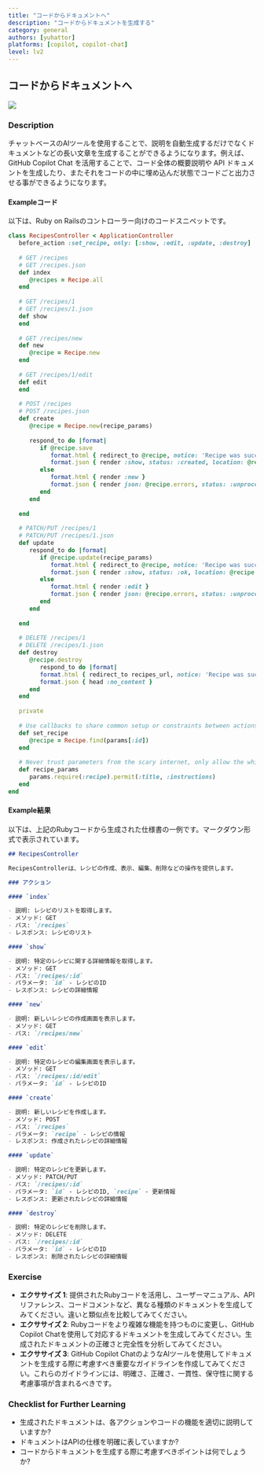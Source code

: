 ```yaml
---
title: "コードからドキュメントへ"
description: "コードからドキュメントを生成する"
category: general
authors: [yuhattor]
platforms: [copilot, copilot-chat]
level: lv2
---
```


## コードからドキュメントへ

[<img src="https://img.shields.io/badge/Lv2-Practically_Viable_Pattern-green">](https://github.com/orgs/AI-Native-Development/projects/1/)

### Description

チャットベースのAIツールを使用することで、説明を自動生成するだけでなくドキュメントなどの長い文章を生成することができるようになります。例えば、GitHub Copilot Chat を活用することで、コード全体の概要説明や API ドキュメントを生成したり、またそれをコードの中に埋め込んだ状態でコードごと出力させる事ができるようになります。

#### Exampleコード

以下は、Ruby on Railsのコントローラー向けのコードスニペットです。

```ruby
class RecipesController < ApplicationController
   before_action :set_recipe, only: [:show, :edit, :update, :destroy]
   
   # GET /recipes
   # GET /recipes.json
   def index
      @recipes = Recipe.all
   end
   
   # GET /recipes/1
   # GET /recipes/1.json
   def show
   end
   
   # GET /recipes/new
   def new
      @recipe = Recipe.new
   end
   
   # GET /recipes/1/edit
   def edit
   end
   
   # POST /recipes
   # POST /recipes.json
   def create
      @recipe = Recipe.new(recipe_params)
      
      respond_to do |format|
         if @recipe.save
            format.html { redirect_to @recipe, notice: 'Recipe was successfully created.' }
            format.json { render :show, status: :created, location: @recipe }
         else
            format.html { render :new }
            format.json { render json: @recipe.errors, status: :unprocessable_entity }
         end
      end
      
   end
   
   # PATCH/PUT /recipes/1
   # PATCH/PUT /recipes/1.json
   def update
      respond_to do |format|
         if @recipe.update(recipe_params)
            format.html { redirect_to @recipe, notice: 'Recipe was successfully updated.' }
            format.json { render :show, status: :ok, location: @recipe }
         else
            format.html { render :edit }
            format.json { render json: @recipe.errors, status: :unprocessable_entity }
         end
      end
      
   end
   
   # DELETE /recipes/1
   # DELETE /recipes/1.json
   def destroy
      @recipe.destroy
         respond_to do |format|
         format.html { redirect_to recipes_url, notice: 'Recipe was successfully destroyed.' }
         format.json { head :no_content }
      end
   end
   
   private
   
   # Use callbacks to share common setup or constraints between actions.
   def set_recipe
      @recipe = Recipe.find(params[:id])
   end
   
   # Never trust parameters from the scary internet, only allow the white list through.
   def recipe_params
      params.require(:recipe).permit(:title, :instructions)
   end
end
```

#### Example結果

以下は、上記のRubyコードから生成された仕様書の一例です。マークダウン形式で表示されています。

```md
## RecipesController

RecipesControllerは、レシピの作成、表示、編集、削除などの操作を提供します。

### アクション

#### `index`

- 説明: レシピのリストを取得します。
- メソッド: GET
- パス: `/recipes`
- レスポンス: レシピのリスト

#### `show`

- 説明: 特定のレシピに関する詳細情報を取得します。
- メソッド: GET
- パス: `/recipes/:id`
- パラメータ: `id` - レシピのID
- レスポンス: レシピの詳細情報

#### `new`

- 説明: 新しいレシピの作成画面を表示します。
- メソッド: GET
- パス: `/recipes/new`

#### `edit`

- 説明: 特定のレシピの編集画面を表示します。
- メソッド: GET
- パス: `/recipes/:id/edit`
- パラメータ: `id` - レシピのID

#### `create`

- 説明: 新しいレシピを作成します。
- メソッド: POST
- パス: `/recipes`
- パラメータ: `recipe` - レシピの情報
- レスポンス: 作成されたレシピの詳細情報

#### `update`

- 説明: 特定のレシピを更新します。
- メソッド: PATCH/PUT
- パス: `/recipes/:id`
- パラメータ: `id` - レシピのID, `recipe` - 更新情報
- レスポンス: 更新されたレシピの詳細情報

#### `destroy`

- 説明: 特定のレシピを削除します。
- メソッド: DELETE
- パス: `/recipes/:id`
- パラメータ: `id` - レシピのID
- レスポンス: 削除されたレシピの詳細情報
```

### Exercise

- **エクササイズ 1**: 提供されたRubyコードを活用し、ユーザーマニュアル、APIリファレンス、コードコメントなど、異なる種類のドキュメントを生成してみてください。違いと類似点を比較してみてください。
- **エクササイズ 2**: Rubyコードをより複雑な機能を持つものに変更し、GitHub Copilot Chatを使用して対応するドキュメントを生成してみてください。生成されたドキュメントの正確さと完全性を分析してみてください。
- **エクササイズ 3**: GitHub Copilot ChatのようなAIツールを使用してドキュメントを生成する際に考慮すべき重要なガイドラインを作成してみてください。これらのガイドラインには、明確さ、正確さ、一貫性、保守性に関する考慮事項が含まれるべきです。

### Checklist for Further Learning

- 生成されたドキュメントは、各アクションやコードの機能を適切に説明していますか?
- ドキュメントはAPIの仕様を明確に表していますか?
- コードからドキュメントを生成する際に考慮すべきポイントは何でしょうか?
